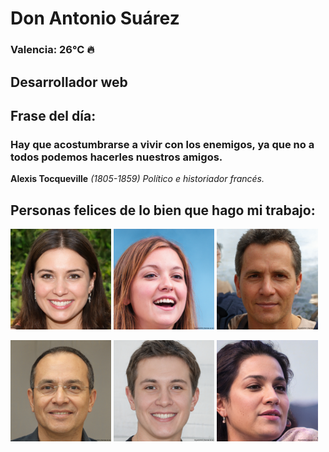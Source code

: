 # Don Antonio Suárez
### Valencia:  26°C 🔥
## Desarrollador web
## Frase del día:
<!-- START QUOTE -->
### Hay que acostumbrarse a vivir con los enemigos, ya que no a todos podemos hacerles nuestros amigos.
**Alexis Tocqueville** *(1805-1859) Político e historiador francés.*
<!-- END QUOTE -->






## Personas felices de lo bien que hago mi trabajo:

<p float="left">
  <img src="src/image_0.png" width="32%" />
  <img src="src/image_1.png" width="32%" /> 
  <img src="src/image_2.png" width="32%" />
</p>
<p float="left">
  <img src="src/image_3.png" width="32%" />
  <img src="src/image_4.png" width="32%" /> 
  <img src="src/image_5.png" width="32%" />
</p>